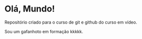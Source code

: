 # Olá, Mundo!
 Repositório criado para o curso de git e github do curso em vídeo.
 
 Sou um gafanhoto em formação kkkkk.
